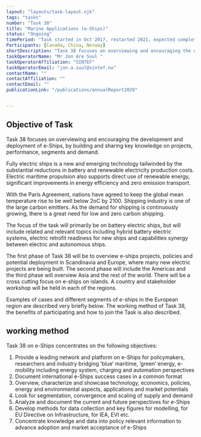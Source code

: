 ```yaml
---
layout: "layouts/task-layout.njk"
tags: "tasks"
number: "Task 38"
title: "Marine Applications (e-Ships)"
status: "Ongoing"
timePeriod: "Task started in Oct 2017, restarted 2021, expected completion "
Participants: [Canada, China, Norway]
shortDescription: "Task 38 focuses on overviewing and encouraging the development and deployment of e-Ships, by building and sharing key knowledge on projects, performance, segments and demand. "
taskOperatorName: "Mr Jon Are Suul "
taskOperatorAffiliation: "SINTEF"
taskOperatorEmail: "jon.a.suul@sintef.no"
contactName: ""
contactAffiliation: ""
contactEmail: ""
publicationLink: "/publications/annualReport2020"


---
```


## Objective of Task
Task 38 focuses on overviewing and encouraging the development and deployment of e-Ships, by building and sharing key knowledge on projects, performance, segments and demand. 

Fully electric ships is a new and emerging technology tailwinded by the substantial reductions in battery and renewable electricity production costs. Electric maritime propulsion also supports direct use of renewable energy, significant improvements in energy efficiency and zero emission transport. 

With the Paris Agreement, nations have agreed to keep the global mean temperature rise to be well below 2oC by 2100. Shipping industry is one of the large carbon emitters. As the demand for shipping is continuously growing, there is a great need for low and zero carbon shipping.  

The focus of the task will primarily be on battery electric ships, but will include related and relevant topics including hybrid battery electric systems, electric retrofit readiness for new ships and capabilities synergy between electric and autonomous ships. 

The first phase of Task 38 will be to overview e-ships projects, policies and potential deployment in Scandinavia and Europe, where many new electric projects are being built. The second phase will include the Americas and the third phase will overview Asia and the rest of the world. There will be a cross cutting focus on e-ships on islands. A country and stakeholder workshop will be held in each of the regions. 

Examples of cases and different segments of e-ships in the European region are described very briefly below. The working method of Task 38, the benefits of participating and how to join the Task is also described.  

## working method
Task 38 on e-Ships concentrates on the following objectives: 

1. Provide a leading network and platform on e-Ships for policymakers, researchers and industry bridging ’blue’ maritime, ’green’ energy, e-mobility including energy system, charging and automation perspectives 
2. Document international e-Ships success cases in a common format 
3. Overview, characterize and showcase technology, economics, policies, energy and environmental aspects, applications and market potentials 
4. Look for segmentation, convergence and scaling of supply and demand 
5. Analyze and document the current and future perspectives for e-Ships 
6. Develop methods for data collection and key figures for modelling, for EU Directive on Infrastructure, for IEA, EVI etc. 
7. Concentrate knowledge and data into policy relevant information to advance adoption and market acceptance of e-Ships    